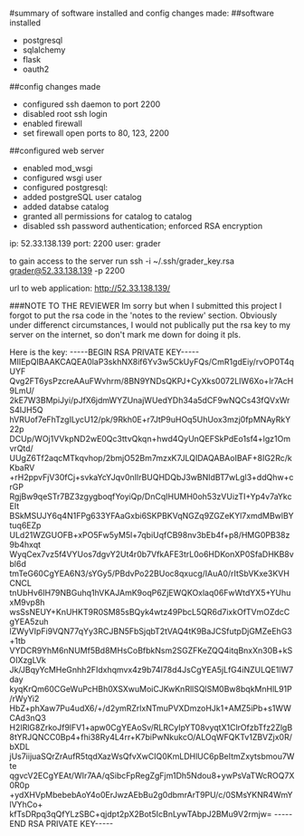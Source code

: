 #summary of software installed and config changes made:
##software installed
* postgresql
* sqlalchemy
* flask 
* oauth2

##config changes made
* configured ssh daemon to port 2200
* disabled root ssh login
* enabled firewall
* set firewall open ports to 80, 123, 2200

##configured web server
* enabled mod_wsgi
* configured wsgi user
* configured postgresql:
* added postgreSQL user catalog
* added databse catalog
* granted all permissions for catalog to catalog
* disabled ssh password authentication; enforced RSA encryption
    
ip:   52.33.138.139
port: 2200
user: grader

to gain access to the server run ssh -i ~/.ssh/grader_key.rsa grader@52.33.138.139 -p 2200

url to web application:  http://52.33.138.139/

###NOTE TO THE REVIEWER
Im sorry but when I submitted this project I forgot to put the rsa code in the 'notes to the review' section. 
Obviously under differenct circumstances, I would not publically put the rsa key to my server on the internet, so don't 
mark me down for doing it pls. 


Here is the key: 
-----BEGIN RSA PRIVATE KEY-----
MIIEpQIBAAKCAQEA0laP3skhNX8if6Yv3w5CkUyFQs/CmR1gdEiy/rvOP0T4qUYF
Qvg2FT6ysPzcreAAuFWvhrm/8BN9YNDsQKPJ+CyXks0072LIW6Xo+lr7AcH9LmU/
2kE7W3BMpiJyi/pJfX6jdmWYZUnajWUedYDh34a5dCF9wNQCs43fQVxWrS4IJH5Q
hVRUof7eFhTzgILycU12/pk/9Rkh0E+r7JtP9uHOq5UhUox3mzj0fpMNAyRkY22p
DCUp/WOj1VVkpND2wE0Qc3ttvQkqn+hwd4QyUnQEFSkPdEo1sf4+lgz1OmvrQtd/
UUgZ6Tf2aqcMTkqvhop/2bmjO52Bm7mzxK7JLQIDAQABAoIBAF+8IG2Rc/kKbaRV
+rH2ppvFjV30fCj+svkaYcYJqv0nIlrBUQHDQbJ3wBNIdBT7wLgl3+ddQhw+crGP
RgjBw9qeSTr7BZ3zgygboqfYoyiQp/DnCqIHUMH0oh53zVUizTI+Yp4v7aYkcEIt
BSkMSUJY6q4N1FPg633YFAaGxbi6SKPBKVqNGZq9ZGZeKYl7xmdMBwlBYtuq6EZp
ULd21WZGUOFB+xPO5Fw5yM5l+7qbiUqfCB98nv3bEb4f+p8/HMG0PB38z9b4hxqt
WyqCex7vz5f4VYUos7dgvY2Ut4r0b7VfkAFE3trL0o6HDKonXP0SfaDHKB8vbl6d
tmTeG60CgYEA6N3/sYGy5/PBdvPo22BUoc8qxucg/IAuA0/rItSbVKxe3KVHCNCL
tnUbHv6IH79NBGuhq1hVKAJAmK9oqP6ZjEWQKOxlaq06FwWtdYX5+YUhuxM9vp8h
wsSsNEUY+KnUHKT9R0SM85sBQyk4wtz49PbcL5QR6d7ixkOfTVmOZdcCgYEA5zuh
lZWyVIpFi9VQN77qYy3RCJBN5FbSjqbT2tVAQ4tK9BaJCSfutpDjGMZeEhG3+1tb
VYDCR9YhM6nNUMf5Bd8MHsCoBfbkNsm2SGZFKeZQQ4itqBnxXn30B+kSOIXzgLVk
Jk/JBqyYcMHeGnhh2FIdxhqmvx4z9b74I78d4JsCgYEA5jLfG4iNZULQE1lW7day
kyqKrQm60CGeWuPcHBh0XSXwuMoiCJKwKnRllSQlSM0Bw8bqkMnHlL91P/rWyYi2
HbZ+phXaw7Pu4udX6/+/d2ymRZrlxNTmuPVXDmzoHJk1+AMZ5iPb+s1WWCAd3nQ3
H2IRlG8ZrkoJf9lFV1+apw0CgYEAoSv/RLRCyIpYT08vyqtX1ClrOfzbTfz2ZlgB
8tYRJQNCC0Bp4+fhi38Ry4L4rr+K7biPwNkukcO/ALOqWFQKTv1ZBVZjx0R/bXDL
jUs7iijuaSQrZrAufR5tqdXazWsQfvXwCIQ0KmLDHlUC6pBeItmZxytsbmou7Wte
qgvcV2ECgYEAt/WIr7AA/qSibcFpRegZgFjm1Dh5Ndou8+ywPsVaTWcROQ7X0R0p
+ydXHVpMbebebAoY4o0ErJwzAEbBu2g0dbmrArT9PU/c/0SMsYKNR4WmYlVYhCo+
kfTsDRpq3qQfYLzSBC+qjdpt2pX2Bot5IcBnLywTAbpJ2BMu9V2rmjw=
-----END RSA PRIVATE KEY-----

